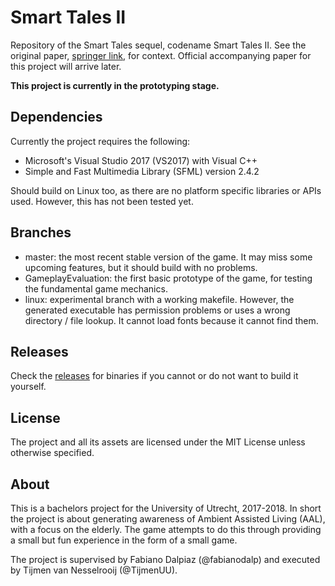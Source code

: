# Smart Tales II
Repository of the Smart Tales sequel, codename Smart Tales II. See the original paper, [springer link](https://link.springer.com/content/pdf/10.1007/978-3-319-26005-1_13.pdf), for context. Official accompanying paper for this project will arrive later.

**This project is currently in the prototyping stage.**

## Dependencies
Currently the project requires the following:
- Microsoft's Visual Studio 2017 (VS2017) with Visual C++
- Simple and Fast Multimedia Library (SFML) version 2.4.2

Should build on Linux too, as there are no platform specific libraries or APIs used. However, this has not been tested yet.

## Branches
- master: the most recent stable version of the game. It may miss some upcoming features, but it should build with no problems.
- GameplayEvaluation: the first basic prototype of the game, for testing the fundamental game mechanics.
- linux: experimental branch with a working makefile. However, the generated executable has permission problems or uses a wrong directory / file lookup. It cannot load fonts because it cannot find them.

## Releases
Check the [releases](https://github.com/TijmenUU/smarttalesii/releases) for binaries if you cannot or do not want to build it yourself.

## License
The project and all its assets are licensed under the MIT License unless otherwise specified.

## About
This is a bachelors project for the University of Utrecht, 2017-2018. In short the project is about generating awareness of Ambient Assisted Living (AAL), with a focus on the elderly. The game attempts to do this through providing a small but fun experience in the form of a small game.

The project is supervised by Fabiano Dalpiaz (@fabianodalp) and executed by Tijmen van Nesselrooij (@TijmenUU).
